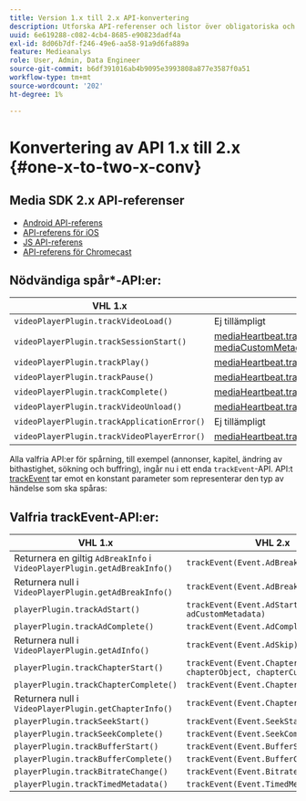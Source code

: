 ```yaml
---
title: Version 1.x till 2.x API-konvertering
description: Utforska API-referenser och listor över obligatoriska och valfria API:er för spårning för version 1.x och 2.x av Media SDK.
uuid: 6e619288-c082-4cb4-8685-e90823dadf4a
exl-id: 8d06b7df-f246-49e6-aa58-91a9d6fa889a
feature: Medieanalys
role: User, Admin, Data Engineer
source-git-commit: b6df391016ab4b9095e3993808a877e3587f0a51
workflow-type: tm+mt
source-wordcount: '202'
ht-degree: 1%

---
```


# Konvertering av API 1.x till 2.x {#one-x-to-two-x-conv}

## Media SDK 2.x API-referenser

* [Android API-referens](https://adobe-marketing-cloud.github.io/media-sdks/reference/android/index.html)
* [API-referens för iOS](https://adobe-marketing-cloud.github.io/media-sdks/reference/ios/index.html)
* [JS API-referens](https://adobe-marketing-cloud.github.io/media-sdks/reference/javascript/index.html)
* [API-referens för Chromecast](https://adobe-marketing-cloud.github.io/media-sdks/reference/chromecast/index.html)

## Nödvändiga spår*-API:er:

|  VHL 1.x  | VHL 2.x |
|---|---|
| `videoPlayerPlugin.trackVideoLoad()` | Ej tillämpligt |
| `videoPlayerPlugin.trackSessionStart()` | [mediaHeartbeat.trackSessionStart(mediaObject, mediaCustomMetadata)](https://adobe-marketing-cloud.github.io/media-sdks/reference/javascript/MediaHeartbeat.html#trackSessionStart) |
| `videoPlayerPlugin.trackPlay()` | [mediaHeartbeat.trackPlay()](https://adobe-marketing-cloud.github.io/media-sdks/reference/javascript/MediaHeartbeat.html#trackPlay) |
| `videoPlayerPlugin.trackPause()` | [mediaHeartbeat.trackPause()](https://adobe-marketing-cloud.github.io/media-sdks/reference/javascript/MediaHeartbeat.html#trackPause) |
| `videoPlayerPlugin.trackComplete()` | [mediaHeartbeat.trackComplete()](https://adobe-marketing-cloud.github.io/media-sdks/reference/javascript/MediaHeartbeat.html#trackComplete) |
| `videoPlayerPlugin.trackVideoUnload()` | [mediaHeartbeat.trackSessionEnd()](https://adobe-marketing-cloud.github.io/media-sdks/reference/javascript/MediaHeartbeat.html#trackSessionEnd) |
| `videoPlayerPlugin.trackApplicationError()` | Ej tillämpligt |
| `videoPlayerPlugin.trackVideoPlayerError()` | [mediaHeartbeat.trackError()](https://adobe-marketing-cloud.github.io/media-sdks/reference/javascript/MediaHeartbeat.html#trackError) |

Alla valfria API:er för spårning, till exempel (annonser, kapitel, ändring av bithastighet, sökning och buffring), ingår nu i ett enda `trackEvent`-API. API:t [trackEvent](https://adobe-marketing-cloud.github.io/media-sdks/reference/javascript/MediaHeartbeat.html#trackEvent) tar emot en konstant parameter som representerar den typ av händelse som ska spåras:

## Valfria trackEvent-API:er:

| VHL 1.x | VHL 2.x |
|---|---|
| Returnera en giltig `AdBreakInfo` i `VideoPlayerPlugin.getAdBreakInfo()` | `trackEvent(Event.AdBreakStart)` |
| Returnera null i `VideoPlayerPlugin.getAdBreakInfo()` | `trackEvent(Event.AdBreakComplete)` |
| `playerPlugin.trackAdStart()` | `trackEvent(Event.AdStart, adObject, adCustomMetadata)` |
| `playerPlugin.trackAdComplete()` | `trackEvent(Event.AdComplete)` |
| Returnera null i `VideoPlayerPlugin.getAdInfo()` | `trackEvent(Event.AdSkip)` |
| `playerPlugin.trackChapterStart()` | `trackEvent(Event.ChapterStart, chapterObject, chapterCustomMetadata)` |
| `playerPlugin.trackChapterComplete()` | `trackEvent(Event.ChapterComplete)` |
| Returnera null i `VideoPlayerPlugin.getChapterInfo()` | `trackEvent(Event.ChapterSkip)` |
| `playerPlugin.trackSeekStart()` | `trackEvent(Event.SeekStart)` |
| `playerPlugin.trackSeekComplete()` | `trackEvent(Event.SeekComplete)` |
| `playerPlugin.trackBufferStart()` | `trackEvent(Event.BufferStart)` |
| `playerPlugin.trackBufferComplete()` | `trackEvent(Event.BufferComplete)` |
| `playerPlugin.trackBitrateChange()` | `trackEvent(Event.BitrateChange)` |
| `playerPlugin.trackTimedMetadata()` | `trackEvent(Event.TimedMetadataUpdate)` |

